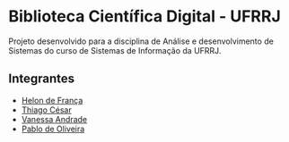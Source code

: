 # Biblioteca Científica Digital - UFRRJ 

Projeto desenvolvido para a disciplina de Análise e desenvolvimento de Sistemas do curso de Sistemas de Informação da UFRRJ.

## Integrantes

- [Helon de França](https://github.com/helonfranca)
- [Thiago César](https://github.com/cesartiago)
- [Vanessa Andrade](https://github.com/vandradesa)
- [Pablo de Oliveira](https://github.com/Pablonilo429)
